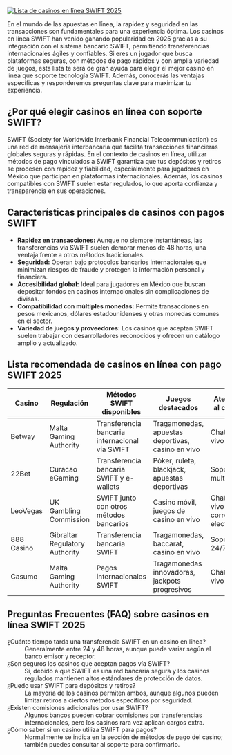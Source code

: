 [![Lista de casinos en línea SWIFT 2025](https://123-caf.pages.dev/gitsignup.png)](https://vrmoo.ru/Bt82HjjY)

<p>En el mundo de las apuestas en línea, la rapidez y seguridad en las transacciones son fundamentales para una experiencia óptima. Los casinos en línea SWIFT han venido ganando popularidad en 2025 gracias a su integración con el sistema bancario SWIFT, permitiendo transferencias internacionales ágiles y confiables. Si eres un jugador que busca plataformas seguras, con métodos de pago rápidos y con amplia variedad de juegos, esta lista te será de gran ayuda para elegir el mejor casino en línea que soporte tecnología SWIFT. Además, conocerás las ventajas específicas y responderemos preguntas clave para maximizar tu experiencia.</p>  <h2>¿Por qué elegir casinos en línea con soporte SWIFT?</h2> <p>SWIFT (Society for Worldwide Interbank Financial Telecommunication) es una red de mensajería interbancaria que facilita transacciones financieras globales seguras y rápidas. En el contexto de casinos en línea, utilizar métodos de pago vinculados a SWIFT garantiza que tus depósitos y retiros se procesen con rapidez y fiabilidad, especialmente para jugadores en México que participan en plataformas internacionales. Además, los casinos compatibles con SWIFT suelen estar regulados, lo que aporta confianza y transparencia en sus operaciones.</p>  <h2>Características principales de casinos con pagos SWIFT</h2> <ul>   <li><strong>Rapidez en transacciones:</strong> Aunque no siempre instantáneas, las transferencias via SWIFT suelen demorar menos de 48 horas, una ventaja frente a otros métodos tradicionales.</li>   <li><strong>Seguridad:</strong> Operan bajo protocolos bancarios internacionales que minimizan riesgos de fraude y protegen la información personal y financiera.</li>   <li><strong>Accesibilidad global:</strong> Ideal para jugadores en México que buscan depositar fondos en casinos internacionales sin complicaciones de divisas.</li>   <li><strong>Compatibilidad con múltiples monedas:</strong> Permite transacciones en pesos mexicanos, dólares estadounidenses y otras monedas comunes en el sector.</li>   <li><strong>Variedad de juegos y proveedores:</strong> Los casinos que aceptan SWIFT suelen trabajar con desarrolladores reconocidos y ofrecen un catálogo amplio y actualizado.</li> </ul>  <h2>Lista recomendada de casinos en línea con pago SWIFT 2025</h2> <table>   <thead>     <tr>       <th>Casino</th>       <th>Regulación</th>       <th>Métodos SWIFT disponibles</th>       <th>Juegos destacados</th>       <th>Atención al cliente</th>     </tr>   </thead>   <tbody>     <tr>       <td>Betway</td>       <td>Malta Gaming Authority</td>       <td>Transferencia bancaria internacional vía SWIFT</td>       <td>Tragamonedas, apuestas deportivas, casino en vivo</td>       <td>Chat en vivo 24/7</td>     </tr>     <tr>       <td>22Bet</td>       <td>Curacao eGaming</td>       <td>Transferencia bancaria SWIFT y e-wallets</td>       <td>Póker, ruleta, blackjack, apuestas deportivas</td>       <td>Soporte multilingüe</td>     </tr>     <tr>       <td>LeoVegas</td>       <td>UK Gambling Commission</td>       <td>SWIFT junto con otros métodos bancarios</td>       <td>Casino móvil, juegos de casino en vivo</td>       <td>Chat en vivo y correo electrónico</td>     </tr>     <tr>       <td>888 Casino</td>       <td>Gibraltar Regulatory Authority</td>       <td>Transferencia bancaria SWIFT</td>       <td>Tragamonedas, baccarat, casino en vivo</td>       <td>Soporte 24/7</td>     </tr>     <tr>       <td>Casumo</td>       <td>Malta Gaming Authority</td>       <td>Pagos internacionales SWIFT</td>       <td>Tragamonedas innovadoras, jackpots progresivos</td>       <td>Chat en vivo</td>     </tr>   </tbody> </table>  <h2>Preguntas Frecuentes (FAQ) sobre casinos en línea SWIFT 2025</h2> <dl>   <dt>¿Cuánto tiempo tarda una transferencia SWIFT en un casino en línea?</dt>   <dd>Generalmente entre 24 y 48 horas, aunque puede variar según el banco emisor y receptor.</dd>    <dt>¿Son seguros los casinos que aceptan pagos vía SWIFT?</dt>   <dd>Sí, debido a que SWIFT es una red bancaria segura y los casinos regulados mantienen altos estándares de protección de datos.</dd>    <dt>¿Puedo usar SWIFT para depósitos y retiros?</dt>   <dd>La mayoría de los casinos permiten ambos, aunque algunos pueden limitar retiros a ciertos métodos específicos por seguridad.</dd>    <dt>¿Existen comisiones adicionales por usar SWIFT?</dt>   <dd>Algunos bancos pueden cobrar comisiones por transferencias internacionales, pero los casinos rara vez aplican cargos extra.</dd>    <dt>¿Cómo saber si un casino utiliza SWIFT para pagos?</dt>   <dd>Normalmente se indica en la sección de métodos de pago del casino; también puedes consultar al soporte para confirmarlo.</dd> </dl>